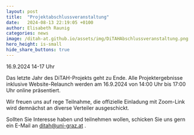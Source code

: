 ```yaml
---
layout: post
title:  "Projektabschlussveranstaltung"
date:   2024-08-13 22:19:05 +0100
author: Elisabeth Raunig
categories: news
image: /ditah-at.github.io/assets/img/DiTAHAbschlussveranstaltung.png
hero_height: is-small
hide_share_buttons: true
---
```


16.9.2024 14-17 Uhr


Das letzte Jahr des DiTAH-Projekts geht zu Ende.
Alle Projektergebnisse inklusive Website-Relaunch werden am 16.9.2024 von 14:00 Uhr bis 17:00 Uhr online präsentiert. 

Wir freuen uns auf rege Teilnahme, die offizielle Einladung mit Zoom-Link wird demnächst an diverse Verteiler ausgeschickt.

Sollten Sie Interesse haben und teilnehmen wollen, schicken Sie uns gern ein E-Mail an ditah@uni-graz.at . 

